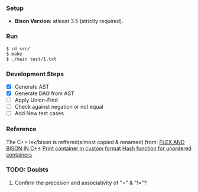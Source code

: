 ### Setup
* **Bison Version:** atleast 3.5 (strictly required).

### Run
```
$ cd src/
$ make
$ ./main test/1.txt
```

### Development Steps
- [x] Generate AST
- [x] Generate DAG from AST
- [ ] Apply Union-Find
- [ ] Check against negation or not equal
- [ ] Add New test cases

### Reference
The C++ lex/bison is reffered(almost copied & renamed) from: [FLEX AND BISON IN C++](http://www.jonathanbeard.io/tutorials/FlexBisonC++.html)
[Print container in custom format](https://stackoverflow.com/questions/4077609/overloading-output-stream-operator-for-vectort)
[Hash function for unordered containers](https://marknelson.us/posts/2011/09/03/hash-functions-for-c-unordered-containers.html)

### TODO: Doubts
1. Confirm the precesion and associativity of "=" & "!="?
